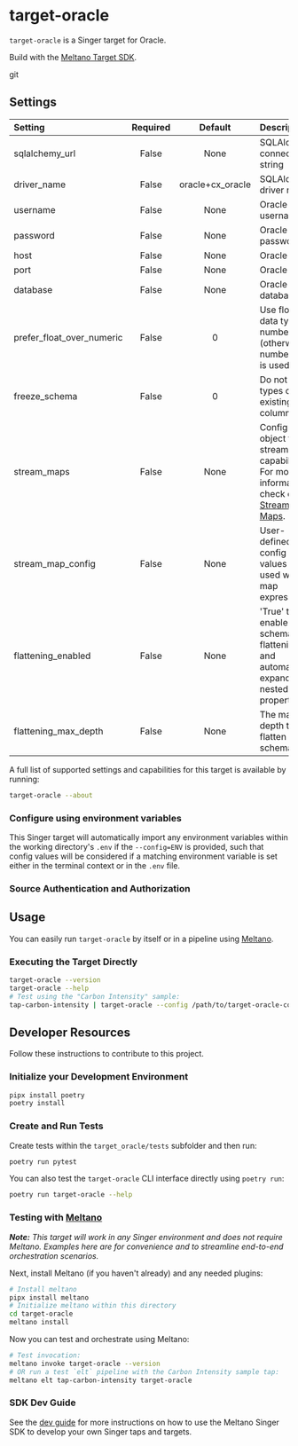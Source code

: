 # target-oracle

`target-oracle` is a Singer target for Oracle.

Build with the [Meltano Target SDK](https://sdk.meltano.com).

git 
## Settings

| Setting                  | Required | Default | Description |
|:-------------------------|:--------:|:-------:|:------------|
| sqlalchemy_url           | False    | None    | SQLAlchemy connection string |
| driver_name              | False    | oracle+cx_oracle | SQLAlchemy driver name |
| username                 | False    | None    | Oracle username |
| password                 | False    | None    | Oracle password |
| host                     | False    | None    | Oracle host |
| port                     | False    | None    | Oracle port |
| database                 | False    | None    | Oracle database |
| prefer_float_over_numeric| False    |       0 | Use float data type for numbers (otherwise number type is used) |
| freeze_schema            | False    |       0 | Do not alter types of existing columns |
| stream_maps              | False    | None    | Config object for stream maps capability. For more information check out [Stream Maps](https://sdk.meltano.com/en/latest/stream_maps.html). |
| stream_map_config        | False    | None    | User-defined config values to be used within map expressions. |
| flattening_enabled       | False    | None    | 'True' to enable schema flattening and automatically expand nested properties. |
| flattening_max_depth     | False    | None    | The max depth to flatten schemas. |


A full list of supported settings and capabilities for this
target is available by running:

```bash
target-oracle --about
```

### Configure using environment variables

This Singer target will automatically import any environment variables within the working directory's
`.env` if the `--config=ENV` is provided, such that config values will be considered if a matching
environment variable is set either in the terminal context or in the `.env` file.

### Source Authentication and Authorization

<!--
Developer TODO: If your target requires special access on the destination system, or any special authentication requirements, provide those here.
-->

## Usage

You can easily run `target-oracle` by itself or in a pipeline using [Meltano](https://meltano.com/).

### Executing the Target Directly

```bash
target-oracle --version
target-oracle --help
# Test using the "Carbon Intensity" sample:
tap-carbon-intensity | target-oracle --config /path/to/target-oracle-config.json
```

## Developer Resources

Follow these instructions to contribute to this project.

### Initialize your Development Environment

```bash
pipx install poetry
poetry install
```

### Create and Run Tests

Create tests within the `target_oracle/tests` subfolder and
  then run:

```bash
poetry run pytest
```

You can also test the `target-oracle` CLI interface directly using `poetry run`:

```bash
poetry run target-oracle --help
```

### Testing with [Meltano](https://meltano.com/)

_**Note:** This target will work in any Singer environment and does not require Meltano.
Examples here are for convenience and to streamline end-to-end orchestration scenarios._

<!--
Developer TODO:
Your project comes with a custom `meltano.yml` project file already created. Open the `meltano.yml` and follow any "TODO" items listed in
the file.
-->

Next, install Meltano (if you haven't already) and any needed plugins:

```bash
# Install meltano
pipx install meltano
# Initialize meltano within this directory
cd target-oracle
meltano install
```

Now you can test and orchestrate using Meltano:

```bash
# Test invocation:
meltano invoke target-oracle --version
# OR run a test `elt` pipeline with the Carbon Intensity sample tap:
meltano elt tap-carbon-intensity target-oracle
```

### SDK Dev Guide

See the [dev guide](https://sdk.meltano.com/en/latest/dev_guide.html) for more instructions on how to use the Meltano Singer SDK to
develop your own Singer taps and targets.
